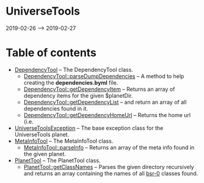 UniverseTools
================
2019-02-26 --> 2019-02-27




Table of contents
===========

- [DependencyTool](https://github.com/lingtalfi/UniverseTools/blob/master/doc/api/UniverseTools/DependencyTool.md) &ndash; The DependencyTool class.
    - [DependencyTool::parseDumpDependencies](https://github.com/lingtalfi/UniverseTools/blob/master/doc/api/UniverseTools/DependencyTool/parseDumpDependencies.md) &ndash; A method to help creating the **dependencies.byml** file.
    - [DependencyTool::getDependencyItem](https://github.com/lingtalfi/UniverseTools/blob/master/doc/api/UniverseTools/DependencyTool/getDependencyItem.md) &ndash; Returns an array of dependency items for the given $planetDir.
    - [DependencyTool::getDependencyList](https://github.com/lingtalfi/UniverseTools/blob/master/doc/api/UniverseTools/DependencyTool/getDependencyList.md) &ndash; and return an array of all dependencies found in it.
    - [DependencyTool::getDependencyHomeUrl](https://github.com/lingtalfi/UniverseTools/blob/master/doc/api/UniverseTools/DependencyTool/getDependencyHomeUrl.md) &ndash; Returns the home url (i.e.
- [UniverseToolsException](https://github.com/lingtalfi/UniverseTools/blob/master/doc/api/UniverseTools/Exception/UniverseToolsException.md) &ndash; The base exception class for the UniverseTools planet.
- [MetaInfoTool](https://github.com/lingtalfi/UniverseTools/blob/master/doc/api/UniverseTools/MetaInfoTool.md) &ndash; The MetaInfoTool class.
    - [MetaInfoTool::parseInfo](https://github.com/lingtalfi/UniverseTools/blob/master/doc/api/UniverseTools/MetaInfoTool/parseInfo.md) &ndash; Returns an array of the meta info found in the given planet.
- [PlanetTool](https://github.com/lingtalfi/UniverseTools/blob/master/doc/api/UniverseTools/PlanetTool.md) &ndash; The PlanetTool class.
    - [PlanetTool::getClassNames](https://github.com/lingtalfi/UniverseTools/blob/master/doc/api/UniverseTools/PlanetTool/getClassNames.md) &ndash; Parses the given directory recursively and returns an array containing the names of all [bsr-0](https://github.com/lingtalfi/BumbleBee/blob/master/Autoload/convention.bsr0.eng.md) classes found.




